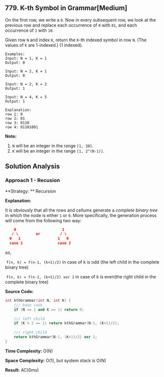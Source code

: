 ## 779. K-th Symbol in Grammar[Medium]

On the first row, we write a `0`. Now in every subsequent row, we look at the previous row and replace each occurrence of `0` with `01`, and each occurrence of `1` with `10`.

Given row `N` and index `K`, return the `K`-th indexed symbol in row `N`. (The values of `K` are 1-indexed.) (1 indexed).

```
Examples:
Input: N = 1, K = 1
Output: 0

Input: N = 2, K = 1
Output: 0

Input: N = 2, K = 2
Output: 1

Input: N = 4, K = 5
Output: 1

Explanation:
row 1: 0
row 2: 01
row 3: 0110
row 4: 01101001
```

**Note:**

1. `N` will be an integer in the range `[1, 30]`.
2. `K` will be an integer in the range `[1, 2^(N-1)]`.



## Solution Analysis

### Approach 1 - Recusion

**Strategy: ** Recursion

**Explanation:**

It is obviously that all the rows and cellums generate a *complete binary tree* in which the node is either `1` or `0`. More specifically, the generation process will come from the following two way:

```json
	0                     1
   / \        or         / \
  0   1                 1   0
  case 1                case 2
```

so, 

​	`f(n, k) = f(n-1, (k+1)/2)`  in case of  k is odd (the left child in the complete binary tree)

​    `f(n, k) = f(n-1, (k+1)/2) xor 1`  in case of k is even(the right child in the complete binary tree)

**Source Code:**

```c++
int kthGrammar(int N, int K) {
	/// base case
    if (N == 1 and K == 1) return 0;
    
	/// left child
    if (K % 2 == 1) return kthGrammar(N-1, (K+1)/2);
    
    /// right child
    return kthGrammar(N-1, (K+1)/2) xor 1;
}
```

**Time Complexity:** O(N)

**Space Complexity:** O(1), but system stack is O(N)

**Result:** AC(0ms)